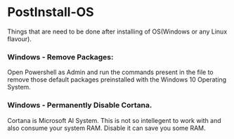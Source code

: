# PostInstall-OS
Things that are need to be done after installing of OS(Windows or any Linux flavour). 

### Windows - Remove Packages:
   Open Powershell as Admin and run the commands present in the file to remove those default packages preinstalled
   with the Windows 10 Operating System.


### Windows - Permanently Disable Cortana.
   Cortana is Microsoft AI System. This is not so intellegent to work with and also consume your system RAM. Disable
   it can save you some RAM.
